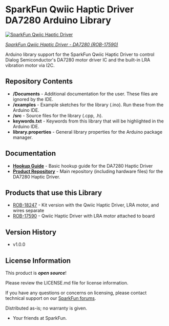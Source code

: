 SparkFun Qwiic Haptic Driver DA7280 Arduino Library
========================================

[![SparkFun Qwiic Haptic Driver](https://cdn.sparkfun.com/assets/parts/1/6/6/6/7/17590-SparkFun_Qwiic_Haptic_Driver_-_DA7280-01.jpg)](https://www.sparkfun.com/products/17590)

[*SparkFun Qwiic Haptic Driver - DA7280 (ROB-17590)*](https://www.sparkfun.com/products/17590)

Arduino library support for the SparkFun Qwiic Haptic Driver to control Dialog Semiconductor's DA7280 motor driver IC and the built-in LRA vibration motor via I2C. 


Repository Contents
-------------------

* **/Documents** - Additional documentation for the user. These files are ignored by the IDE.
* **/examples** - Example sketches for the library (.ino). Run these from the Arduino IDE. 
* **/src** - Source files for the library (.cpp, .h).
* **keywords.txt** - Keywords from this library that will be highlighted in the Arduino IDE. 
* **library.properties** - General library properties for the Arduino package manager. 

Documentation
--------------

* **[Hookup Guide](https://learn.sparkfun.com/tutorials/1461)** - Basic hookup guide for the DA7280 Haptic Driver
* **[Product Repository](https://github.com/sparkfun/Qwiic_Haptic_Driver_DA7280)** - Main repository (including hardware files) for the DA7280 Haptic Driver.


Products that use this Library 
---------------------------------

* [ROB-18247](https://www.sparkfun.com/products/18247) - Kit version with the Qwiic Haptic Driver, LRA motor, and wires separate
* [ROB-17590](https://www.sparkfun.com/products/17590) - Qwiic Haptic Driver with LRA motor attached to board

Version History
---------------
* v1.0.0

License Information
-------------------

This product is _**open source**_! 

Please review the LICENSE.md file for license information. 

If you have any questions or concerns on licensing, please contact technical support on our [SparkFun forums](https://forum.sparkfun.com/viewforum.php?f=152).

Distributed as-is; no warranty is given.

- Your friends at SparkFun.

_<COLLABORATION CREDIT>_

